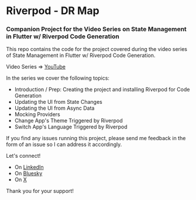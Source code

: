 # Riverpod - DR Map

### Companion Project for the Video Series on State Management in Flutter w/ Riverpod Code Generation

This repo contains the code for the project covered during the video series of State Management in Flutter w/ Riverpod Code Generation.

Video Series => [YouTube](https://www.youtube.com/playlist?list=PL8NTBhIXP2gGd2nMPy91xBJtc4CWxf5XR)

In the series we cover the following topics:

- Introduction / Prep: Creating the project and installing Riverpod for Code Generation
- Updating the UI from State Changes
- Updating the UI from Async Data
- Mocking Providers
- Change App's Theme Triggered by Riverpod
- Switch App's Language Triggered by Riverpod

If you find any issues running this project, please send me feedback in the form of an issue so I can address it accordingly.

Let's connect!
- On [LinkedIn](https://www.linkedin.com/in/roman-jaquez-8941a424/)
- On [Bluesky](https://bsky.app/profile/romanjaquez.bsky.social)
- On [X](https://x.com/drcoderz)

Thank  you for your support!
